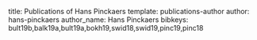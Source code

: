 title: Publications of Hans Pinckaers
template: publications-author
author: hans-pinckaers
author_name: Hans Pinckaers
bibkeys: bult19b,balk19a,bult19a,bokh19,swid18,swid19,pinc19,pinc18